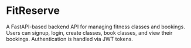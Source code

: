 # FitReserve
A FastAPI-based backend API for managing fitness classes and bookings. Users can signup, login, create classes, book classes, and view their bookings. Authentication is handled via JWT tokens.
